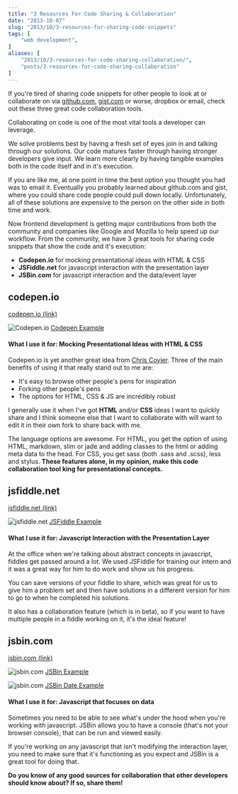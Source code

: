 ```yaml
---
title: "3 Resources For Code Sharing & Collaboration"
date: "2013-10-07"
slug: "2013/10/3-resources-for-sharing-code-snippets"
tags: [
    "web development",
]
aliases: [
    "2013/10/3-resources-for-code-sharing-collaboration/",
    "posts/3-resources-for-code-sharing-collaboration"
]
---
```


If you're tired of sharing code snippets for other people to look at or collaborate on via [github.com](http://www.github.com), [gist.com](http://www.gist.github.com) or worse, dropbox or email, check out these three great code collaboration tools.


Collaborating on code is one of the most vital tools a developer can leverage.

We solve problems best by having a fresh set of eyes join in and talking through our solutions. Our code matures faster through having stronger developers give input. We learn more clearly by having tangible examples both in the code itself and in it's execution.

If you are like me, at one point in time the best option you thought you had was to email it. Eventually you probably learned about github.com and gist, where you could share code people could pull down locally. Unfortunately, all of these solutions are expensive to the person on the other side in both time and work.

Now frontend development is getting major contributions from both the community and companies like Google and Mozilla to help speed up our workflow. From the community, we have 3 great tools for sharing code snippets that show the code and it's execution:

- __Codepen.io__ for mocking presentational ideas with HTML &amp; CSS
- __JSFiddle.net__ for javascript interaction with the presentation layer
- __JSBin.com__ for javascript interaction and the data/event layer

<!-- more -->

## codepen.io

[codepen.io (link)](http://www.codepen.io)

![Codepen.io](http://www.realchaseadams.com/imgs/2014/01/codepenio-1024x633.png) [Codepen Example](http://codepen.io/realchaseadams/pen/wLcse)

<h4>What I use it for: Mocking Presentational Ideas with HTML &amp; CSS</h4>

Codepen.io is yet another great idea from [Chris Coyier](http://chriscoyier.net/). Three of the main benefits of using it that really stand out to me are:

- It's easy to browse other people's pens for inspiration
- Forking other people's pens
- The options for HTML, CSS &amp; JS are incredibly robust

I generally use it when I've got __HTML__ and/or __CSS__ ideas I want to quickly share and I think someone else that I want to collaborate with will want to edit it in their own fork to share back with me.

The language options are awesome. For HTML, you get the option of using HTML, markdown, slim or jade and adding classes to the html or adding meta data to the head. For CSS, you get sass (both .sass and .scss), less and stylus. __These features alone, in my opinion, make this code collaboration tool king for presentational concepts.__

## jsfiddle.net

[jsfiddle.net (link)](http://www.jsfiddle.net)

![jsfiddle.net](http://www.realchaseadams.com/imgs/2014/01/jsfiddle-1024x633.png) [JSFiddle Example](http://jsfiddle.net/rfwEP/)

<h4>What I use it for: Javascript Interaction with the Presentation Layer</h4>

At the office when we're talking about abstract concepts in javascript, fiddles get passed around a lot. We used JSFiddle for training our intern and it was a great way for him to do work and show us his progress.

You can save versions of your fiddle to share, which was great for us to give him a problem set and then have solutions in a different version for him to go to when he completed his solutions.

It also has a collaboration feature (which is in beta), so if you want to have multiple people in a fiddle working on it, it's the ideal feature!

## jsbin.com

[jsbin.com (link)](http://www.jsbin.com)

![jsbin.com](http://www.realchaseadams.com/imgs/2014/01/jsbin-1024x633.png) [JSBin Example](http://jsbin.com/UWuwiyi/1/edit)

![jsbin.com](http://www.realchaseadams.com/imgs/2014/01/jsbin2-1024x633.png) [JSBin Date Example](http://jsbin.com/UWuwiyi/2/edit)

<h4>What I use it for: Javascript that focuses on data</h4>

Sometimes you need to be able to see what's under the hood when you're working with javascript. JSBin allows you to have a console (that's not your browser console), that can be run and viewed easily.

If you're working on any javascript that isn't modifying the interaction layer, you need to make sure that it's functioning as you expect and JSBin is a great tool for doing that.

__Do you know of any good sources for collaboration that other developers should know about? If so, share them!__

